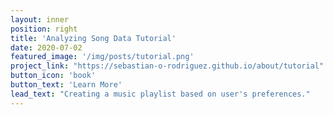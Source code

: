 ```yaml
---
layout: inner
position: right
title: 'Analyzing Song Data Tutorial'
date: 2020-07-02
featured_image: '/img/posts/tutorial.png'
project_link: "https://sebastian-o-rodriguez.github.io/about/tutorial"
button_icon: 'book'
button_text: 'Learn More'
lead_text: "Creating a music playlist based on user's preferences."
---
```

